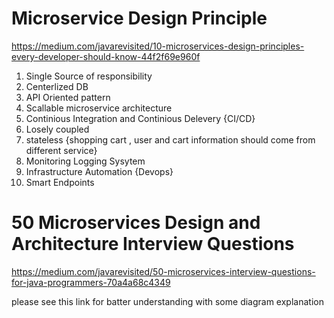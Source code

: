 # Microservice Design Principle 
https://medium.com/javarevisited/10-microservices-design-principles-every-developer-should-know-44f2f69e960f

1. Single Source of responsibility 
2. Centerlized DB 
3. API Oriented pattern 
4. Scallable microservice architecture
5. Continious Integration and Continious Delevery {CI/CD}
6. Losely coupled 
7. stateless {shopping cart , user and cart information should come from different service}
8. Monitoring Logging Sysytem 
9. Infrastructure Automation {Devops}
10. Smart Endpoints 

# 50 Microservices Design and Architecture Interview Questions

https://medium.com/javarevisited/50-microservices-interview-questions-for-java-programmers-70a4a68c4349

please see this link for batter understanding with some diagram explanation 